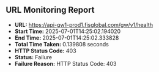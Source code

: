 ## URL Monitoring Report

- **URL:** https://api-gw1-prod1.fisglobal.com/gw/v1/health
- **Start Time:** 2025-07-01T14:25:02.194020
- **End Time:** 2025-07-01T14:25:02.333828
- **Total Time Taken:** 0.139808 seconds
- **HTTP Status Code:** 403
- **Status:** Failure
- **Failure Reason:** HTTP Status Code: 403
